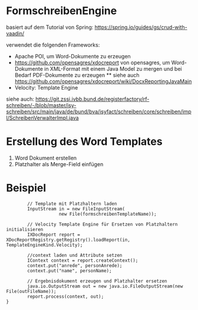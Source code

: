 # FormschreibenEngine

basiert auf dem Tutorial von Spring: https://spring.io/guides/gs/crud-with-vaadin/

verwendet die folgenden Frameworks:
* Apache POI, um Word-Dokumente zu erzeugen
* https://github.com/opensagres/xdocreport von opensagres, um Word-Dokumente in XML-Format mit einem Java Model zu mergen und bei Bedarf PDF-Dokumente zu erzeugen
** siehe auch https://github.com/opensagres/xdocreport/wiki/DocxReportingJavaMain
* Velocity: Template Engine

siehe auch:
https://git.zssi.ivbb.bund.de/registerfactory/rf-schreiben/-/blob/master/isy-schreiben/src/main/java/de/bund/bva/isyfact/schreiben/core/schreiben/impl/SchreibenVerwalterImpl.java

# Erstellung des Word Templates
1. Word Dokument erstellen
2. Platzhalter als Merge-Field einfügen

# Beispiel

            // Template mit Platzhaltern laden
            InputStream in = new FileInputStream(
                        new File(formschreibenTemplateName));
            
            // Velocity Template Engine für Ersetzen von Platzhaltern initialisieren
            IXDocReport report = XDocReportRegistry.getRegistry().loadReport(in, TemplateEngineKind.Velocity);
            
            //context laden und Attribute setzen
            IContext context = report.createContext();
            context.put("anrede", personAnrede);
            context.put("name", personName);

            // Ergebnisdokument erzeugen und Platzhalter ersetzen
            java.io.OutputStream out = new java.io.FileOutputStream(new File(outFileName));
            report.process(context, out);
    }

